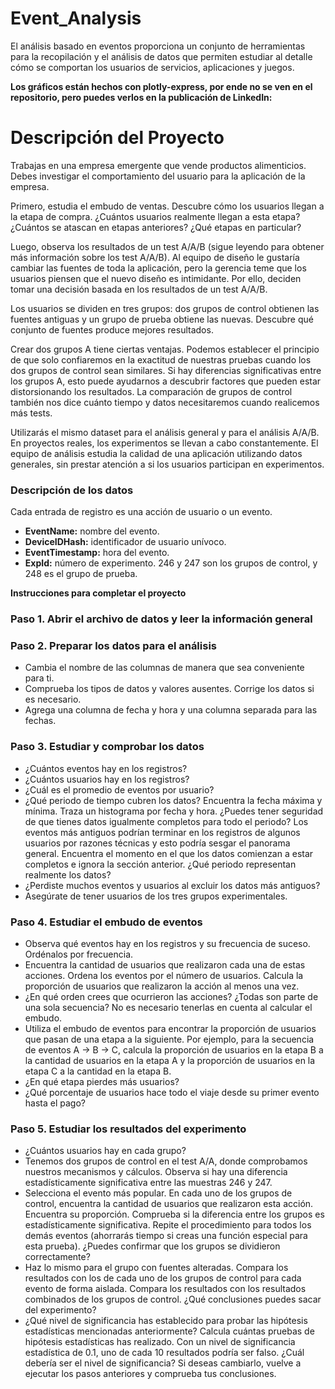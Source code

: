 # Event_Analysis
El análisis basado en eventos proporciona un conjunto de herramientas para la recopilación y el análisis de datos que permiten estudiar al detalle cómo se comportan los usuarios de servicios, aplicaciones y juegos.

**Los gráficos están hechos con plotly-express, por ende no se ven en el repositorio, pero puedes verlos en la publicación de LinkedIn:**

# **Descripción del Proyecto**

Trabajas en una empresa emergente que vende productos alimenticios. Debes investigar el comportamiento del usuario para la aplicación de la empresa.

Primero, estudia el embudo de ventas. Descubre cómo los usuarios llegan a la etapa de compra. ¿Cuántos usuarios realmente llegan a esta etapa? ¿Cuántos se atascan en etapas anteriores? ¿Qué etapas en particular?

Luego, observa los resultados de un test A/A/B (sigue leyendo para obtener más información sobre los test A/A/B). Al equipo de diseño le gustaría cambiar las fuentes de toda la aplicación, pero la gerencia teme que los usuarios piensen que el nuevo diseño es intimidante. Por ello, deciden tomar una decisión basada en los resultados de un test A/A/B.

Los usuarios se dividen en tres grupos: dos grupos de control obtienen las fuentes antiguas y un grupo de prueba obtiene las nuevas. Descubre qué conjunto de fuentes produce mejores resultados.

Crear dos grupos A tiene ciertas ventajas. Podemos establecer el principio de que solo confiaremos en la exactitud de nuestras pruebas cuando los dos grupos de control sean similares. Si hay diferencias significativas entre los grupos A, esto puede ayudarnos a descubrir factores que pueden estar distorsionando los resultados. La comparación de grupos de control también nos dice cuánto tiempo y datos necesitaremos cuando realicemos más tests.

Utilizarás el mismo dataset para el análisis general y para el análisis A/A/B. En proyectos reales, los experimentos se llevan a cabo constantemente. El equipo de análisis estudia la calidad de una aplicación utilizando datos generales, sin prestar atención a si los usuarios participan en experimentos.

### **Descripción de los datos**

Cada entrada de registro es una acción de usuario o un evento.

- **EventName:** nombre del evento.
- **DeviceIDHash:** identificador de usuario unívoco.
- **EventTimestamp:** hora del evento.
- **ExpId:** número de experimento. 246 y 247 son los grupos de control, y 248 es el grupo de prueba.

**Instrucciones para completar el proyecto**

### **Paso 1. Abrir el archivo de datos y leer la información general**

### **Paso 2. Preparar los datos para el análisis**

- Cambia el nombre de las columnas de manera que sea conveniente para ti.
- Comprueba los tipos de datos y valores ausentes. Corrige los datos si es necesario.
- Agrega una columna de fecha y hora y una columna separada para las fechas.

### **Paso 3. Estudiar y comprobar los datos**

- ¿Cuántos eventos hay en los registros?
- ¿Cuántos usuarios hay en los registros?
- ¿Cuál es el promedio de eventos por usuario?
- ¿Qué periodo de tiempo cubren los datos? Encuentra la fecha máxima y mínima. Traza un histograma por fecha y hora. ¿Puedes tener seguridad de que tienes datos igualmente completos para todo el periodo? Los eventos más antiguos podrían terminar en los registros de algunos usuarios por razones técnicas y esto podría sesgar el panorama general. Encuentra el momento en el que los datos comienzan a estar completos e ignora la sección anterior. ¿Qué periodo representan realmente los datos?
- ¿Perdiste muchos eventos y usuarios al excluir los datos más antiguos?
- Asegúrate de tener usuarios de los tres grupos experimentales.

### **Paso 4. Estudiar el embudo de eventos**

- Observa qué eventos hay en los registros y su frecuencia de suceso. Ordénalos por frecuencia.
- Encuentra la cantidad de usuarios que realizaron cada una de estas acciones. Ordena los eventos por el número de usuarios. Calcula la proporción de usuarios que realizaron la acción al menos una vez.
- ¿En qué orden crees que ocurrieron las acciones? ¿Todas son parte de una sola secuencia? No es necesario tenerlas en cuenta al calcular el embudo.
- Utiliza el embudo de eventos para encontrar la proporción de usuarios que pasan de una etapa a la siguiente. Por ejemplo, para la secuencia de eventos A → B → C, calcula la proporción de usuarios en la etapa B a la cantidad de usuarios en la etapa A y la proporción de usuarios en la etapa C a la cantidad en la etapa B.
- ¿En qué etapa pierdes más usuarios?
- ¿Qué porcentaje de usuarios hace todo el viaje desde su primer evento hasta el pago?

### **Paso 5. Estudiar los resultados del experimento**

- ¿Cuántos usuarios hay en cada grupo?
- Tenemos dos grupos de control en el test A/A, donde comprobamos nuestros mecanismos y cálculos. Observa si hay una diferencia estadísticamente significativa entre las muestras 246 y 247.
- Selecciona el evento más popular. En cada uno de los grupos de control, encuentra la cantidad de usuarios que realizaron esta acción. Encuentra su proporción. Comprueba si la diferencia entre los grupos es estadísticamente significativa. Repite el procedimiento para todos los demás eventos (ahorrarás tiempo si creas una función especial para esta prueba). ¿Puedes confirmar que los grupos se dividieron correctamente?
- Haz lo mismo para el grupo con fuentes alteradas. Compara los resultados con los de cada uno de los grupos de control para cada evento de forma aislada. Compara los resultados con los resultados combinados de los grupos de control. ¿Qué conclusiones puedes sacar del experimento?
- ¿Qué nivel de significancia has establecido para probar las hipótesis estadísticas mencionadas anteriormente? Calcula cuántas pruebas de hipótesis estadísticas has realizado. Con un nivel de significancia estadística de 0.1, uno de cada 10 resultados podría ser falso. ¿Cuál debería ser el nivel de significancia? Si deseas cambiarlo, vuelve a ejecutar los pasos anteriores y comprueba tus conclusiones.
